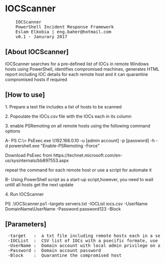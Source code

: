 # IOCScanner
 <pre>
    IOCScanner
    PowerShell Incident Response Framework 
    Eslam Elkobia | eng.baher@hotmail.com
    v0.1 - Janurary 2017</pre>
 
 <h2> [About IOCScanner] </h2>
 IOCScanner searches for a pre-defined list of IOCs in remote Windows hosts using PowerShell, identifies compromised machines, generates HTML report including IOC details for each remote host and it can quarantine compromised hosts if required

 <h2> [How to use] </h2>
<p>1. Prepare a text file includes a list of hosts to be scanned</p>
<p>2. Popoulate the IOCs.csv file with the IOCs each in its column</p>
<p>3. enable PSRemoting on all remote hosts using the following command options</p>
<p>   A- PS C:\> PsExec.exe \\192.168.0.10 -u [admin account] -p [password] -h -d powershell.exe "Enable-PSRemoting -Force"</p>
<p>      Download PsExec from https://technet.microsoft.com/en-us/sysinternals/bb897553.aspx</p>
<p>      repeat the command for each remote host or use a script for automate it</p>
<p>   B- Using PowerShell script as a start-up script,however, you need to wait untill all hosts get the next update</p>
<p>4. Run IOCScanner</p>
<p>PS .\IOCScanner.ps1 -targets servers.txt -IOCList iocs.csv -UserName DomainName\UserName -Password password123 -Block </p>

 <h2> [Parameters] </h2>
 <pre>
 -target   :  a txt file including remote hosts each in a separate line to scan for IOCs
 -IOCList  :  CSV list of IOCs with a psecific formate, use the template provided
 -UserName :  Domain account with local admin privilege on all remote hosts
 -Password :  Domain account password
 -Block    :  Quarantine the compromised host </pre>
